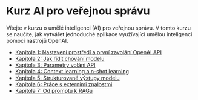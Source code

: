 # Kurz AI pro veřejnou správu

Vítejte v kurzu o umělé inteligenci (AI) pro veřejnou správu.
V tomto kurzu se naučíte, jak vytvářet jednoduché aplikace využívající umělou inteligenci pomocí nástrojů OpenAI.  

* [Kapitola 1: Nastavení prostředí a první zavolání OpenAI API](kapitola-01)
* [Kapitola 2: Jak řídit chování modelu](kapitola-02)
* [Kapitola 3: Parametry volání API](kapitola-03)
* [Kapitola 4: Context learning a n-shot learning](kapitola-04)
* [Kapitola 5: Strukturované výstupy modelu](kapitola-05)
* [Kapitola 6: Práce s externími znalostmi](kapitola-06)
* [Kapitola 7: Od promptu k RAGu](kapitola-07)